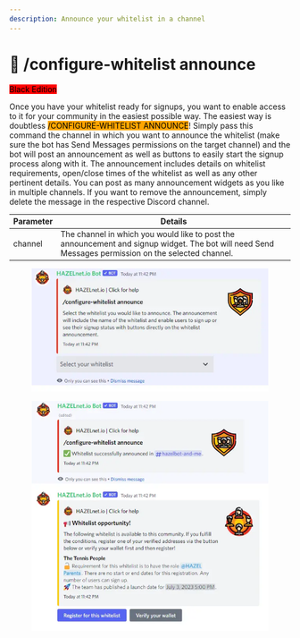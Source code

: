 ```yaml
---
description: Announce your whitelist in a channel
---
```


# 📢 /configure-whitelist announce

<mark style="background-color:red;">Black Edition</mark>

Once you have your whitelist ready for signups, you want to enable access to it for your community in the easiest possible way. The easiest way is doubtless <mark style="background-color:orange;">/CONFIGURE-WHITELIST ANNOUNCE</mark>! Simply pass this command the channel in which you want to announce the whitelist (make sure the bot has Send Messages permissions on the target channel) and the bot will post an announcement as well as buttons to easily start the signup process along with it. The announcement includes details on whitelist requirements, open/close times of the whitelist as well as any other pertinent details. You can post as many announcement widgets as you like in multiple channels. If you want to remove the announcement, simply delete the message in the respective Discord channel.

| Parameter | Details                                                                                                                                             |
| --------- | --------------------------------------------------------------------------------------------------------------------------------------------------- |
| channel   | The channel in which you would like to post the announcement and signup widget. The bot will need Send Messages permission on the selected channel. |

<figure><img src="../../../.gitbook/assets/image (18).png" alt=""><figcaption></figcaption></figure>

<figure><img src="../../../.gitbook/assets/image (19).png" alt=""><figcaption></figcaption></figure>

